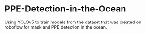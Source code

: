 # PPE-Detection-in-the-Ocean
Using YOLOv5 to train models from the dataset that was created on roboflow for mask and PPE detection in the ocean.
